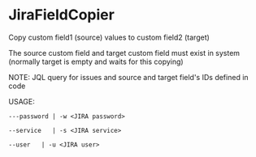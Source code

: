 # JiraFieldCopier

Copy custom field1 (source) values to custom field2 (target)

The source custom field and target custom field must exist in system (normally target is empty and waits for this copying)

NOTE: JQL query for issues and source and target field's IDs defined in code


USAGE:

    ---password | -w <JIRA password>
  
    --service   | -s <JIRA service>
    
    --user   | -u <JIRA user>
